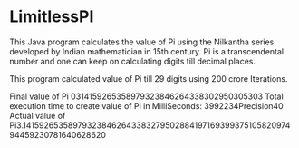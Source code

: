 # LimitlessPI

This Java program calculates the value of Pi using the Nilkantha series developed by Indian mathematician in 15th century. Pi is a transcendental number and one can keep on calculating digits till decimal places.

This program calculated value of Pi till 29 digits using 200 crore Iterations.

Final value of Pi
0314159265358979323846264338302950305303
Total execution time to create value of Pi in MilliSeconds: 3992234Precision40
Actual value of Pi3.14159265358979323846264338327950288419716939937510582097494459230781640628620
